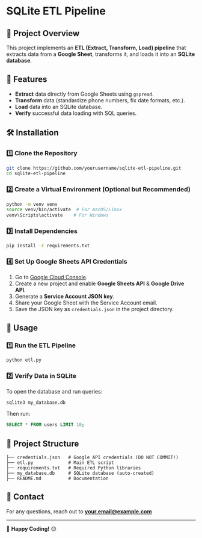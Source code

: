 # SQLite ETL Pipeline

## 🚀 Project Overview
This project implements an **ETL (Extract, Transform, Load) pipeline** that extracts data from a **Google Sheet**, transforms it, and loads it into an **SQLite database**.

## 📌 Features
- **Extract** data directly from Google Sheets using `gspread`.
- **Transform** data (standardize phone numbers, fix date formats, etc.).
- **Load** data into an SQLite database.
- **Verify** successful data loading with SQL queries.

## 🛠 Installation
### 1️⃣ Clone the Repository
```bash
git clone https://github.com/yourusername/sqlite-etl-pipeline.git
cd sqlite-etl-pipeline
```

### 2️⃣ Create a Virtual Environment (Optional but Recommended)
```bash
python -m venv venv
source venv/bin/activate  # For macOS/Linux
venv\Scripts\activate    # For Windows
```

### 3️⃣ Install Dependencies
```bash
pip install -r requirements.txt
```

### 4️⃣ Set Up Google Sheets API Credentials
1. Go to [Google Cloud Console](https://console.cloud.google.com/).
2. Create a new project and enable **Google Sheets API** & **Google Drive API**.
3. Generate a **Service Account JSON key**.
4. Share your Google Sheet with the Service Account email.
5. Save the JSON key as `credentials.json` in the project directory.

## 🚀 Usage
### 1️⃣ Run the ETL Pipeline
```bash
python etl.py
```

### 2️⃣ Verify Data in SQLite
To open the database and run queries:
```bash
sqlite3 my_database.db
```
Then run:
```sql
SELECT * FROM users LIMIT 10;
```

## 📂 Project Structure
```
├── credentials.json   # Google API credentials (DO NOT COMMIT!)
├── etl.py             # Main ETL script
├── requirements.txt   # Required Python libraries
├── my_database.db     # SQLite database (auto-created)
├── README.md          # Documentation
```
## 📧 Contact
For any questions, reach out to **your.email@example.com**

---
🚀 **Happy Coding!** 😊


